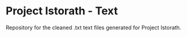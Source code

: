# Project Istorath - Text

Repository for the cleaned .txt text files generated for Project Istorath.
